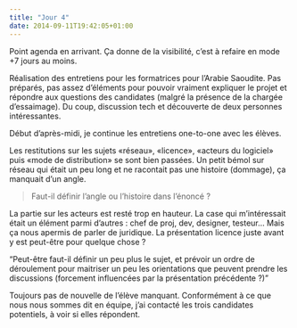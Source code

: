 ```yaml
---
title: "Jour 4"
date: 2014-09-11T19:42:05+01:00
---
```


Point agenda en arrivant. Ça donne de la visibilité, c’est à refaire en mode +7
jours au moins.

Réalisation des entretiens pour les formatrices pour l’Arabie Saoudite.  Pas
préparés, pas assez d’éléments pour pouvoir vraiment expliquer le projet et
répondre aux questions des candidates (malgré la présence de la chargée
d’essaimage). Du coup, discussion tech et découverte de deux personnes
intéressantes.

Début d’après-midi, je continue les entretiens one-to-one avec les élèves.

Les restitutions sur les sujets «réseau», «licence», «acteurs du logiciel» puis
«mode de distribution» se sont bien passées. Un petit bémol sur réseau qui
était un peu long et ne racontait pas une histoire (dommage), ça manquait d’un
angle.

> Faut-il définir l’angle ou l’histoire dans l’énoncé ?

La partie sur les acteurs est resté trop en hauteur. La case qui m’intéressait
était un élément parmi d’autres : chef de proj, dev, designer, testeur… Mais ça
nous apermis de parler de juridique. La présentation licence juste avant y est
peut-être pour quelque chose ?

“Peut-être faut-il définir un peu plus le sujet, et prévoir un ordre de
déroulement pour maitriser un peu les orientations que peuvent prendre les
discussions (forcement influencées par la présentation précédente ?)”

Toujours pas de nouvelle de l’élève manquant. Conformément à ce que nous nous
sommes dit en équipe, j’ai contacté les trois candidates potentiels, à voir si
elles répondent.


